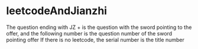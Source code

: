 # leetcodeAndJianzhi
The question ending with JZ + is the question with the sword pointing to the offer, and the following number is the question number of the sword pointing offer
If there is no leetcode, the serial number is the title number
